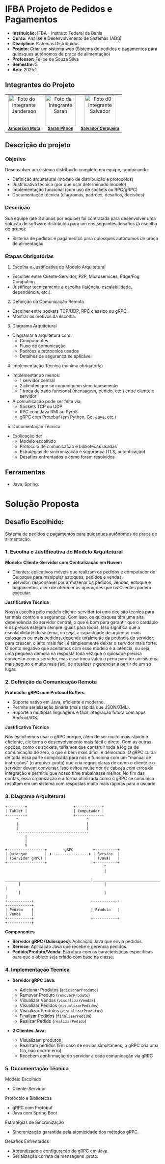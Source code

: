 # IFBA Projeto de Pedidos e Pagamentos

- **Instituição:** IFBA - Instituto Federal da Bahia
- **Curso:** Análise e Desenvolvimento de Sistemas (ADS)
- **Disciplina:** Sistemas Distribuídos
- **Projeto:** Criar um sistema web (Sistema de pedidos e pagamentos para quiosques autônomos de praça de alimentação)
- **Professor:** Felipe de Souza Silva
- **Semestre:** 5
- **Ano:** 2025.1

## Integrantes do Projeto

<table>
  <tr>
    <td align="center">
      <img src="https://avatars.githubusercontent.com/u/80362674?v=4" width="100px;" alt="Foto do Integrante Janderson"/><br />
      <sub><b><a href="https://github.com/JandersonMota">Janderson Mota</a></b></sub>
    </td>
    <td align="center">
      <img src="https://avatars.githubusercontent.com/u/110790276?v=4" width="100px;" alt="Foto da Integrante Sarah"/><br />
      <sub><b><a href="https://github.com/">Sarah Pithon</a></b></sub>
    </td>
    <td align="center">
      <img src="https://avatars.githubusercontent.com/u/114778311?v=4" width="100px;" alt="Foto d0 Integrante Salvador"/><br />
      <sub><b><a href="https://github.com/">Salvador Cerqueira</a></b></sub>
    </td>
  </tr>
</table>

## Descrição do projeto

### Objetivo

Desenvolver um sistema distribuído completo em equipe, combinando:

- Definição arquitetural (modelo de distribuição e protocolos)
- Justificativa técnica (por que usar determinado modelo)
- Implementação funcional (com uso de sockets ou RPC/gRPC)
- Documentação técnica (diagramas, padrões, desafios, decisões)

### Descrição

Sua equipe (até 3 alunos por equipe) foi contratada para desenvolver uma solução de software distribuída para um dos seguintes desafios (à escolha do grupo): 
- Sistema de pedidos e pagamentos para quiosques autônomos de praça de alimentação

### Etapas Obrigatórias

1. Escolha e Justificativa do Modelo Arquitetural 
- Escolher entre Cliente-Servidor, P2P, Microservices, Edge/Fog Computing. 
- Justificar tecnicamente a escolha (latência, escalabilidade, dependência, etc.).

2. Definição da Comunicação Remota 
- Escolher entre sockets TCP/UDP, RPC clássico ou gRPC. 
- Mostrar os motivos da escolha.

3. Diagrama Arquitetural 
- Diagramar a arquitetura com: 
  - Componentes 
  - Fluxo de comunicação 
  - Padrões e protocolos usados 
  - Detalhes de segurança se aplicável

4. Implementação Técnica (mínima obrigatória) 
- Implementar ao menos: 
  - 1 servidor central 
  - 2 clientes que se comuniquem simultaneamente 
  - 1 troca de dado funcional (mensagem, pedido, etc.) entre cliente e servidor 
- A comunicação pode ser feita via: 
  - Sockets TCP ou UDP 
  - RPC com Java RMI ou Pyro5 
  - gRPC com Protobuf (em Python, Go, Java, etc.)

5. Documentação Técnica 
- Explicação de: 
  - Modelo escolhido 
  - Protocolo de comunicação e bibliotecas usadas 
  - Estratégias de sincronização e segurança (TLS, autenticação) 
  - Desafios enfrentados e como foram resolvidos

## Ferramentas

- Java, Spring.

# Solução Proposta

## Desafio Escolhido:

Sistema de pedidos e pagamentos para quiosques autônomos de praça de alimentação.

### 1. Escolha e Justificativa do Modelo Arquitetural
**Modelo: Cliente-Servidor com Centralização em Nuvem**

- Clientes: aplicativos móveis que realizam os pedidos e computador do Quiosque para manipular estoques, pedidos e vendas.
- Servidor: responsável por armazenar os pedidos, vendas, estoque e pagamentos, além de oferecer as operações que os Clientes podem executar.

**Justificativa Técnica**

  Nossa escolha pelo modelo cliente-servidor foi uma decisão técnica para ter mais controle e segurança. Com isso, os quiosques têm uma alta dependência do servidor central, o que é bom para garantir que o cardápio e os preços estejam sempre iguais para todos. Isso significa que a escalabilidade do sistema, ou seja, a capacidade de aguentar mais quiosques ou mais pedidos, depende totalmente da potência do servidor; para crescer, o jeito mais fácil é simplesmente deixar o servidor mais forte. O ponto negativo que aceitamos com esse modelo é a latência, ou seja, uma pequena demora na resposta toda vez que o quiosque precisa conversar com o servidor, mas essa troca valeu a pena para ter um sistema mais seguro e muito mais fácil de atualizar e gerenciar a partir de um só lugar.

### 2. Definição da Comunicação Remota
**Protocolo: gRPC com Protocol Buffers**

- Suporte nativo em Java, eficiente e moderno.
- Permite serialização binária (mais rápida que JSON/XML).
- Suporte a múltiplas linguagens e fácil integração futura com apps Android/iOS.

**Justificativa Técnica**

  Nós escolhemos usar o gRPC porque, além de ser muito mais rápido e eficiente, ele torna o desenvolvimento mais fácil e direto. Com as outras opções, como os sockets, teríamos que construir toda a lógica de comunicação do zero, o que é bem mais difícil e demorado. O gRPC cuida de toda essa parte complicada para nós e funciona com um "manual de instruções" (o arquivo .proto) que cria regras claras de como o cliente e o servidor devem conversar. Isso evitou muita dor de cabeça com erros de integração e permitiu que nosso time trabalhasse melhor. No fim das contas, essa organização e a forma otimizada como o gRPC se comunica resultam em um sistema com respostas muito mais rápidas para o usuário.

### 3. Diagrama Arquitetural

```
+--------+                     +------------+
| Tablet |                     | Computador |
+--------+                     +------------+
     ^                               ^
     |                               |
     |                               |
     ---------------------------------
         |
         |
         V
+-----------------+        gRPC         +----------+
| Quiosque        | <-----------------> | Service  |
| (Servidor gRPC) |                     | (Java)   |
+-----------------+                     +----------+
                                             ^
                                             |
      _______________________________________|_______________________________________
      |                                      |                                      |
      |                                      |                                      |
+-----------+                          +-----------+                          +-----------+
| Pedido    |                          | Produto   |                          | Venda     |
+-----------+                          +-----------+                          +-----------+
```

**Componentes**
- **Servidor gRPC (Quiosques)**: Aplicação Java que envia pedidos.
- **Service**: Aplicação Java que recebe e gerencia pedidos.
- **Pedido/Produto/Venda**: Estrutura com as caracteristicas especificas para que o objeto seja criado com base na classe.

### 4. Implementação Técnica
- **Servidor gRPC Java:**
  - Adicionar Produtos (`adicionarProduto`)
  - Remover Produto (`removerProduto`)
  - Visualizar Vendas (`visualizarVendas`)
  - Visualizar Pedidos (`visualizarPedidos`)
  - Visualizar Produtos (`visualizarProdutos`)
  - Finalizar Pedidos (`finalizarPedido`)
  - Realizar Pedido (`realizarPedido`)

- **2 Clientes Java:**
  - Visualizam produtos
  - Realizam pedidos (Em caso de envios simultâneos, o gRPC cria uma fila, não ocorre erro) 
  - Recebem confirmação do servidor a cada comunicação via gRPC

### 5. Documentação Técnica
Modelo Escolhido
- Cliente-Servidor

Protocolo e Bibliotecas
- gRPC com Protobuf
- Java com Spring Boot

Estratégias de Sincronização 
- Sincronização garantida pela atomicidade dos métodos gRPC.

Desafios Enfrentados
- Aprendizado e configuração do gRPC em Java.
- Serialização correta de mensagens .proto.
